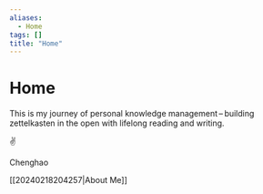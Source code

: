 ```yaml
---
aliases:
  - Home
tags: []
title: "Home"
---
```


# Home

This is my journey of personal knowledge management – building zettelkasten in the open with lifelong reading and writing.

✌️

Chenghao

[[20240218204257|About Me]]